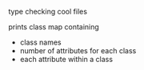 type checking cool files

prints class map containing

- class names
- number of attributes for each class
- each attribute within a class

